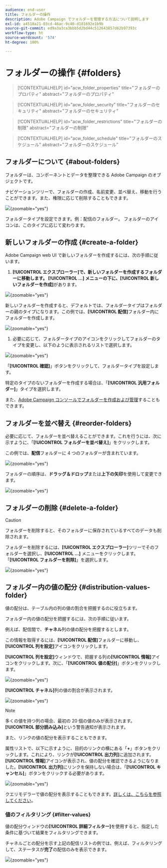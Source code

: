 ```yaml
---
audience: end-user
title: フォルダーの操作
description: Adobe Campaign でフォルダーを管理する方法について説明します
exl-id: a4518a21-03cd-46ac-9c40-d181692e1b9b
source-git-commit: ed9a3a3ca3bbb5d2bd44c512643857d62b97393c
workflow-type: ht
source-wordcount: '574'
ht-degree: 100%

---
```


# フォルダーの操作 {#folders}

>[!CONTEXTUALHELP]
>id="acw_folder_properties"
>title="フォルダーのプロパティ"
>abstract="フォルダーのプロパティ"

>[!CONTEXTUALHELP]
>id="acw_folder_security"
>title="フォルダーのセキュリティ"
>abstract="フォルダーのセキュリティ"

>[!CONTEXTUALHELP]
>id="acw_folder_restrictions"
>title="フォルダーの制限"
>abstract="フォルダーの制限"

>[!CONTEXTUALHELP]
>id="acw_folder_schedule"
>title="フォルダーのスケジュール"
>abstract="フォルダーのスケジュール"

## フォルダーについて {#about-folders}

フォルダーは、コンポーネントとデータを整理できる Adobe Campaign のオブジェクトです。

ナビゲーションツリーで、フォルダーの作成、名前変更、並べ替え、移動を行うことができます。また、権限に応じて削除することもできます。

![](assets/folders.png){zoomable="yes"}

フォルダータイプを設定できます。例：配信のフォルダー。
フォルダーのアイコンは、このタイプに応じて変わります。

## 新しいフォルダーの作成 {#create-a-folder}

Adobe Campaign web UI で新しいフォルダーを作成するには、次の手順に従います。

1. **[!UICONTROL エクスプローラー]**で、新しいフォルダーを作成するフォルダーに移動します。
**[!UICONTROL …]** メニューの下に、**[!UICONTROL 新しいフォルダーを作成]**&#x200B;があります。

![](assets/folder_create.png){zoomable="yes"}

新しいフォルダーを作成すると、デフォルトでは、フォルダータイプはフォルダーの親のタイプになります。この例では、**[!UICONTROL 配信]**&#x200B;フォルダー内にフォルダーを作成します。

![](assets/folder_new.png){zoomable="yes"}

1. 必要に応じて、フォルダータイプのアイコンをクリックしてフォルダーのタイプを変更し、以下のように表示されるリストで選択します。

![](assets/folder_type.png){zoomable="yes"}

「**[!UICONTROL 確認]**」ボタンをクリックして、フォルダータイプを設定します。

特定のタイプのないフォルダーを作成する場合は、「**[!UICONTROL 汎用フォルダー]**」タイプを選択します。

また、[Adobe Campaign コンソールでフォルダーを作成および管理](https://experienceleague.adobe.com/ja/docs/campaign/campaign-v8/config/configuration/folders-and-views)することもできます。


## フォルダーを並べ替え {#reorder-folders}

必要に応じて、フォルダーを並べ替えることができます。これを行うには、次に示すように、「**[!UICONTROL フォルダーを並べ替え]**」をクリックします。

この例では、**配信**&#x200B;フォルダーに 4 つのフォルダーが含まれています。

![](assets/folder-reorder.png){zoomable="yes"}

フォルダーの順序は、**ドラッグ＆ドロップ**&#x200B;または&#x200B;**上下の矢印**&#x200B;を使用して変更できます。

![](assets/folder-draganddrop.png){zoomable="yes"}


## フォルダーの削除 {#delete-a-folder}

>[!CAUTION]
>
>フォルダーを削除すると、そのフォルダーに保存されているすべてのデータも削除されます。

フォルダーを削除するには、**[!UICONTROL エクスプローラー]**&#x200B;ツリーでそのフォルダーを選択し、**[!UICONTROL ...]** メニューをクリックします。
「**[!UICONTROL フォルダーを削除]**」を選択します。

![](assets/folder_delete.png){zoomable="yes"}

## フォルダー内の値の配分 {#distribution-values-folder}

値の配分は、テーブル内の列の値の割合を把握するのに役立ちます。

フォルダー内の値の配分を把握するには、次の手順に従います。

例えば、配信間で、**チャネル**&#x200B;列の値の配分を把握するとします。

この情報を取得するには、**[!UICONTROL 配信]**&#x200B;フォルダーに移動し、**[!UICONTROL 列を設定]**&#x200B;アイコンをクリックします。

**[!UICONTROL 列を設定]**&#x200B;ウィンドウで、把握する列の&#x200B;**[!UICONTROL 情報]**&#x200B;アイコンをクリックします。次に、「**[!UICONTROL 値の配分]**」ボタンをクリックします。

![](assets/values_deliveries.png){zoomable="yes"}

**[!UICONTROL チャネル]**&#x200B;列の値の割合が表示されます。

![](assets/values_percentage.png){zoomable="yes"}

>[!NOTE]
>
> 多くの値を持つ列の場合、最初の 20 個の値のみが表示されます。**[!UICONTROL 部分読み込み]**&#x200B;という警告通知が表示されます。

また、リンクの値の配分を表示することもできます。

属性リストで、以下に示すように、目的のリンクの横にある「**+**」ボタンをクリックします。これにより、リンクが&#x200B;**[!UICONTROL 出力列]**&#x200B;に追加されます。**[!UICONTROL 情報]**&#x200B;アイコンが表示され、値の配分を確認できるようになりました。**[!UICONTROL 出力列]**&#x200B;にリンクを保持しない場合は、「**[!UICONTROL キャンセル]**」ボタンをクリックする必要があります。

![](assets/values_link.png){zoomable="yes"}

クエリモデラーで値の配分を表示することもできます。[詳しくは、こちらを参照してください](../query/build-query.md#distribution-of-values-in-a-query)。

### 値のフィルタリング {#filter-values}

値の配分ウィンドウの&#x200B;**[!UICONTROL 詳細フィルター]**&#x200B;を使用すると、指定した条件に基づいて結果をフィルタリングできます。

チャネルごとの配分を示す上記の配信リストの例では、例えば、フィルタリングして、ステータスが&#x200B;**完了**&#x200B;の配信のみを表示できます。

![](assets/values_filter.png){zoomable="yes"}

